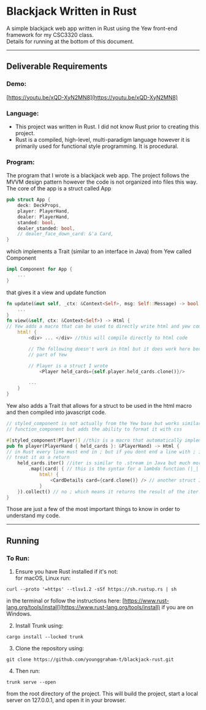# Blackjack Written in Rust
A simple blackjack web app written in Rust using the Yew front-end framework for my CSC3320 class.  
Details for running at the bottom of this document.
 
--- 
## Deliverable Requirements
### Demo:
[https://youtu.be/xQD-XyN2MN8](https://youtu.be/xQD-XyN2MN8)

### Language:
- This project was written in Rust. I did not know Rust prior to creating this project.
- Rust is a compiled, high-level, multi-paradigm language however it is primarily used for functional style programming. It is procedural.
### Program:
The program that I wrote is a blackjack web app. The project follows the MVVM design pattern however the code is not organized into files this way. The core of the app is a struct called App
```rust
pub struct App {
    deck: DeckProps,
    player: PlayerHand,
    dealer: PlayerHand,
    standed: bool,
    dealer_standed: bool,
    // dealer_face_down_card: &'a Card,
}
```
which implements a Trait (similar to an interface in Java) from Yew called Component
```rust
impl Component for App {
    ...
}
```
that gives it a view and update function 
```rust
fn update(&mut self, _ctx: &Context<Self>, msg: Self::Message) -> bool {
	...
}
fn view(&self, ctx: &Context<Self>) -> Html {
// Yew adds a macro that can be used to directly write html and yew components
	html! {  
		<div> ... </div> //this will compile directly to html code

		// The following doesn't work in html but it does work here because it is 
		// part of Yew

		// Player is a struct I wrote
	    	<Player held_cards={self.player.held_cards.clone()}/> 

		...
	}
}
```
Yew also adds a Trait that allows for a struct to be used in the html macro and then compiled into javascript code.
```rust
// styled_component is not actually from the Yew base but works similarly to 
// function_component but adds the ability to format it with css

#[styled_component(Player)] //this is a macro that automatically implements component for a struct called Player
pub fn player(PlayerHand { held_cards }: &PlayerHand) -> Html {
// in Rust every line must end in ; but if you dont end a line with ; it will 
// treat it as a return
    held_cards.iter() //iter is similar to .stream in Java but much more powerful
        .map(|card| { // this is the syntax for a lambda function (|_| {})
            html! {
                <CardDetails card={card.clone()} /> // another struct I wrote
            }
    }).collect() // no ; which means it returns the result of the iter.
}
```
Those are just a few of the most important things to know in order to understand my code.

---
## Running
### To Run:
1. Ensure you have Rust installed if it's not:  
for macOS, Linux run:
```
curl --proto '=https' --tlsv1.2 -sSf https://sh.rustup.rs | sh
```
in the terminal or follow the instructions here: [https://www.rust-lang.org/tools/install](https://www.rust-lang.org/tools/install) if you are on Windows.  

2. Install Trunk using:
```
cargo install --locked trunk
```
3. Clone the repository using:
```
git clone https://github.com/younggraham-t/blackjack-rust.git
```
4. Then run:
```
trunk serve --open
```
from the root directory of the project. This will build the project, start a local server on 127.0.0.1, and open it in your browser.






